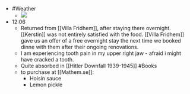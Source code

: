 - #Weather
    - ![](https://firebasestorage.googleapis.com/v0/b/firescript-577a2.appspot.com/o/imgs%2Fapp%2FDavidsroam%2FUiiE3qrirJ.jpeg?alt=media&token=31aa7793-f654-435e-a2f2-c55a88b5666a)
- 12:06
    - Returned from [[Villa Fridhem]], after staying there overnight. [[Kerstin]] was not entirely satisfied with the food. [[Villa Fridhem]] gave us an offer of a free overnight stay the next time we booked dinne with them after their ongoing renovations.
    - I am experiencing tooth pain in my upper right jaw - afraid i might have cracked a tooth.
    - Quite absorbed in [[Hitler Downfall 1939-1945]] #Books
    - to purchase at [[Mathem.se]]:
        - Hoisin sauce
        - Lemon pickle
